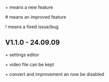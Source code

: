 \+ means a new feature

\# means an improved feature

\! means a fixed issue/bug

## V1.1.0 - 24.09.09

\+ settings editor

\+ video file can be kept

\+ convert and improvement  an now be disabled

